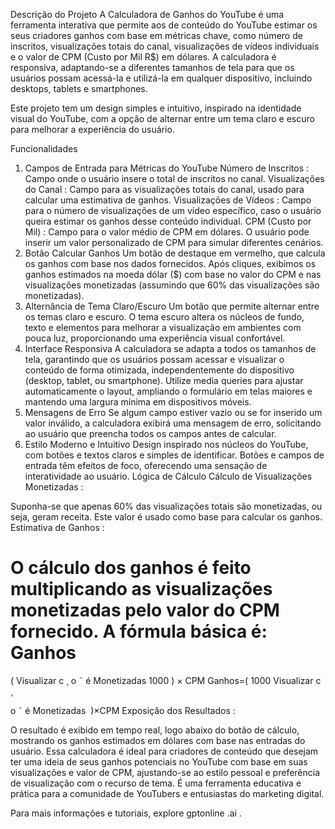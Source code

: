 Descrição do Projeto
A Calculadora de Ganhos do YouTube é uma ferramenta interativa que permite aos de conteúdo do YouTube estimar os seus criadores ganhos com base em métricas chave, como número de inscritos, visualizações totais do canal, visualizações de vídeos individuais e o valor de CPM (Custo por Mil R$) em dólares. A calculadora é responsiva, adaptando-se a diferentes tamanhos de tela para que os usuários possam acessá-la e utilizá-la em qualquer dispositivo, incluindo desktops, tablets e smartphones.

Este projeto tem um design simples e intuitivo, inspirado na identidade visual do YouTube, com a opção de alternar entre um tema claro e escuro para melhorar a experiência do usuário.

Funcionalidades
1. Campos de Entrada para Métricas do YouTube
Número de Inscritos : Campo onde o usuário insere o total de inscritos no canal.
Visualizações do Canal : Campo para as visualizações totais do canal, usado para calcular uma estimativa de ganhos.
Visualizações de Vídeos : Campo para o número de visualizações de um vídeo específico, caso o usuário queira estimar os ganhos desse conteúdo individual.
CPM (Custo por Mil) : Campo para o valor médio de CPM em dólares. O usuário pode inserir um valor personalizado de CPM para simular diferentes cenários.
2. Botão Calcular Ganhos
Um botão de destaque em vermelho, que calcula os ganhos com base nos dados fornecidos.
Após cliques, exibimos os ganhos estimados na moeda dólar ($) com base no valor do CPM e nas visualizações monetizadas (assumindo que 60% das visualizações são monetizadas).
3. Alternância de Tema Claro/Escuro
Um botão que permite alternar entre os temas claro e escuro.
O tema escuro altera os núcleos de fundo, texto e elementos para melhorar a visualização em ambientes com pouca luz, proporcionando uma experiência visual confortável.
4. Interface Responsiva
A calculadora se adapta a todos os tamanhos de tela, garantindo que os usuários possam acessar e visualizar o conteúdo de forma otimizada, independentemente do dispositivo (desktop, tablet, ou smartphone).
Utilize media queries para ajustar automaticamente o layout, ampliando o formulário em telas maiores e mantendo uma largura mínima em dispositivos móveis.
5. Mensagens de Erro
Se algum campo estiver vazio ou se for inserido um valor inválido, a calculadora exibirá uma mensagem de erro, solicitando ao usuário que preencha todos os campos antes de calcular.
6. Estilo Moderno e Intuitivo
Design inspirado nos núcleos do YouTube, com botões e textos claros e simples de identificar.
Botões e campos de entrada têm efeitos de foco, oferecendo uma sensação de interatividade ao usuário.
Lógica de Cálculo
Cálculo de Visualizações Monetizadas :

Suponha-se que apenas 60% das visualizações totais são monetizadas, ou seja, geram receita. Este valor é usado como base para calcular os ganhos.
Estimativa de Ganhos :

O cálculo dos ganhos é feito multiplicando as visualizações monetizadas pelo valor do CPM fornecido. A fórmula básica é:
Ganhos
=
(
Visualizar
c
¸
o
˜
é Monetizadas
1000
)
×
CPM
Ganhos=( 
1000
Visualizar 
c
¸
​
  
o
˜
 é Monetizadas
​
 )×CPM
Exposição dos Resultados :

O resultado é exibido em tempo real, logo abaixo do botão de cálculo, mostrando os ganhos estimados em dólares com base nas entradas do usuário.
Essa calculadora é ideal para criadores de conteúdo que desejam ter uma ideia de seus ganhos potenciais no YouTube com base em suas visualizações e valor de CPM, ajustando-se ao estilo pessoal e preferência de visualização com o recurso de tema. É uma ferramenta educativa e prática para a comunidade de YouTubers e entusiastas do marketing digital.

Para mais informações e tutoriais, explore gptonline .ai .
